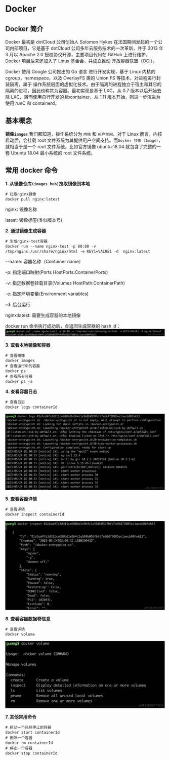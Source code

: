 # Docker

## Docker 简介

Docker 最初是 dotCloud 公司创始人 Solomon Hykes 在法国期间发起的一个公司内部项目，它是基于 dotCloud 公司多年云服务技术的一次革新，并于 2013 年 3 月以 Apache 2.0 授权协议开源，主要项目代码在 GitHub 上进行维护。Docker 项目后来还加入了 Linux 基金会，并成立推动 开放容器联盟（OCI）。

Docker 使用 Google 公司推出的 Go 语言 进行开发实现，基于 Linux 内核的 cgroup，namespace，以及 OverlayFS 类的 Union FS 等技术，对进程进行封装隔离，属于 操作系统层面的虚拟化技术。由于隔离的进程独立于宿主和其它的隔离的进程，因此也称其为容器。最初实现是基于 LXC，从 0.7 版本以后开始去除 LXC，转而使用自行开发的 libcontainer，从 1.11 版本开始，则进一步演进为使用 runC 和 containerd。

## 基本概念

**镜像`iamges`**
我们都知道，操作系统分为 `内核` 和 `用户空间`。对于 Linux 而言，内核启动后，会挂载 root 文件系统为其提供用户空间支持。而`Docker 镜像（Image）`，就相当于是一个 root 文件系统。比如官方镜像 ubuntu:18.04 就包含了完整的一套 Ubuntu 18.04 最小系统的 root 文件系统。

## 常用 docker 命令

**1. 从镜像仓库`(images hub)`拉取镜像到本地**

```shell
# 拉取nginx镜像
docker pull nginx:latest
```

nginx: 镜像名称

latest: 镜像标签(类似版本号)

**2. 通过镜像生成容器**

```shell
# 生成nginx-test容器
docker run --name nginx-test -p 80:80 -v /tmp/nginx:/usr/share/nginx/html -e KEY1=VALUE1 -d  nginx:latest
```

--name: 容器名称（Container name）

-p: 指定端口映射(Ports HostPorts:ContainerPorts)

-v: 指定数据卷挂载目录(Volumes HostPath:ContainerPath)

-e: 指定环境变量(Environment variables)

-d: 后台运行

nginx:latest: 需要生成容器的本地镜像

docker run 命令执行成功后，会返回生成容器的 hash id：
![容器id](assets/images/docker-hash.awebp)

**3. 查看本地镜像和容器**

```shell
# 查看镜像
docker images
# 查看运行中的容器
docker ps
# 查看所有容器
docker ps -a
```

**4. 查看容器日志**

```shell
# 查看日志
docker logs containerId
```

![容器日志](assets/images/docker-logs.awebp)

**5. 查看容器详情**

```shell
# 查看详情
docker inspect containerId
```

![容器详情](assets/images/docker-inspect.awebp)

**6. 查看容器数据卷信息**

```shell
# 查看详情
docker volume
```

![容器详情](assets/images/docker-vol.awebp)

**7. 其他常用命令**

```shell
# 启动一个已经停止的容器
docker start containerId
# 删除一个容器
docker rm containerId
# 停止一个容器
docker stop containerId
```
